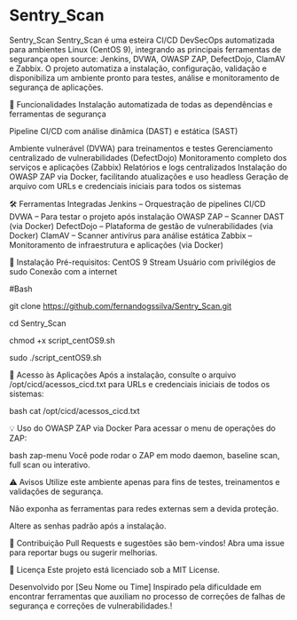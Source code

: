 # Sentry_Scan
Sentry_Scan
Sentry_Scan é uma esteira CI/CD DevSecOps automatizada para ambientes Linux (CentOS 9), integrando as principais ferramentas de segurança open source: Jenkins, DVWA, OWASP ZAP, DefectDojo, ClamAV e Zabbix. O projeto automatiza a instalação, configuração, validação e disponibiliza um ambiente pronto para testes, análise e monitoramento de segurança de aplicações.

:rocket: Funcionalidades
Instalação automatizada de todas as dependências e ferramentas de segurança

Pipeline CI/CD com análise dinâmica (DAST) e estática (SAST)

Ambiente vulnerável (DVWA) para treinamentos e testes
Gerenciamento centralizado de vulnerabilidades (DefectDojo)
Monitoramento completo dos serviços e aplicações (Zabbix)
Relatórios e logs centralizados
Instalação do OWASP ZAP via Docker, facilitando atualizações e uso headless
Geração de arquivo com URLs e credenciais iniciais para todos os sistemas

:hammer_and_wrench: Ferramentas Integradas
Jenkins – Orquestração de pipelines CI/CD
DVWA – Para testar o projeto após instalação
OWASP ZAP – Scanner DAST (via Docker)
DefectDojo – Plataforma de gestão de vulnerabilidades (via Docker)
ClamAV – Scanner antivírus para análise estática
Zabbix – Monitoramento de infraestrutura e aplicações (via Docker)

:floppy_disk: Instalação
Pré-requisitos:
CentOS 9 Stream
Usuário com privilégios de sudo
Conexão com a internet

#Bash

git clone https://github.com/fernandogssilva/Sentry_Scan.git

cd Sentry_Scan

chmod +x script_centOS9.sh

sudo ./script_centOS9.sh

:closed_lock_with_key: Acesso às Aplicações
Após a instalação, consulte o arquivo /opt/cicd/acessos_cicd.txt para URLs e credenciais iniciais de todos os sistemas:

bash
cat /opt/cicd/acessos_cicd.txt

:bulb: Uso do OWASP ZAP via Docker
Para acessar o menu de operações do ZAP:

bash
zap-menu
Você pode rodar o ZAP em modo daemon, baseline scan, full scan ou interativo.

:warning: Avisos
Utilize este ambiente apenas para fins de testes, treinamentos e validações de segurança.

Não exponha as ferramentas para redes externas sem a devida proteção.

Altere as senhas padrão após a instalação.

:handshake: Contribuição
Pull Requests e sugestões são bem-vindos!
Abra uma issue para reportar bugs ou sugerir melhorias.

:page_facing_up: Licença
Este projeto está licenciado sob a MIT License.

Desenvolvido por [Seu Nome ou Time]
Inspirado pela dificuldade em encontrar ferramentas que auxiliam no processo de correções de falhas de segurança e correções de vulnerabilidades.!
